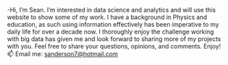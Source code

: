 -Hi, I’m Sean.
I’m interested in data science and analytics and will use this website to show some of my work.
I have a background in Physics and education, as such using information effectively has been imperative to my daily life for over a decade now.
I thoroughly enjoy the challenge working with big data has given me and look forward to sharing more of my projects with you.
Feel free to share your questions, opinions, and comments. 
Enjoy!
📫 Email me: sanderson7@hotmail.com

<!---
Sashanalytics/Sashanalytics is a ✨ special ✨ repository because its `README.md` (this file) appears on your GitHub profile.
You can click the Preview link to take a look at your changes.
--->
